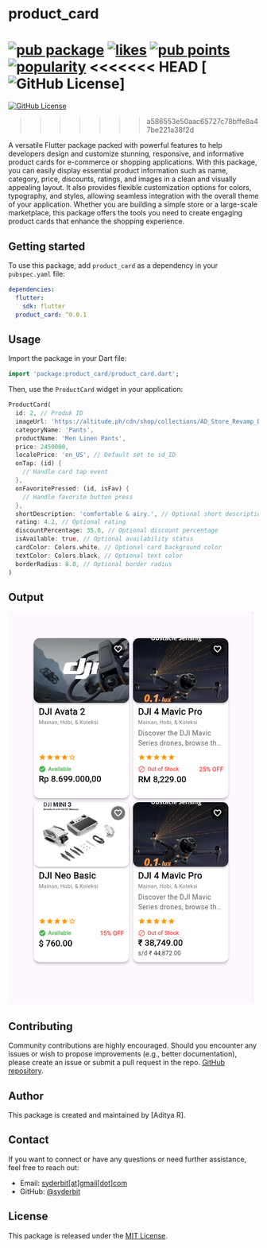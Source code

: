 # product_card

[![pub package](https://img.shields.io/pub/v/produk_card.svg)](https://pub.dev/packages/produk_card)
[![likes](https://img.shields.io/pub/likes/produk_card?logo=dart)](https://pub.dev/packages/produk_card/score)
[![pub points](https://img.shields.io/pub/points/produk_card?logo=dart)](https://pub.dev/packages/produk_card/score)
[![popularity](https://img.shields.io/pub/popularity/produk_card?logo=dart)](https://pub.dev/packages/produk_card/score)
<<<<<<< HEAD
[![GitHub License](https://img.shields.io/github/license/syderbit/flutter-produk-card)]
=======
[![GitHub License](https://img.shields.io/github/license/syderbit/flutter-produk-card)](https://github.com/syderbit/flutter-produk-card/blob/main/LICENSE)

>>>>>>> a586553e50aac65727c78bffe8a47be221a38f2d

A versatile Flutter package packed with powerful features to help developers design and customize stunning, responsive, and informative product cards for e-commerce or shopping applications. With this package, you can easily display essential product information such as name, category, price, discounts, ratings, and images in a clean and visually appealing layout. It also provides flexible customization options for colors, typography, and styles, allowing seamless integration with the overall theme of your application. Whether you are building a simple store or a large-scale marketplace, this package offers the tools you need to create engaging product cards that enhance the shopping experience.

## Getting started

To use this package, add `product_card` as a dependency in your `pubspec.yaml` file:

```yaml
dependencies:
  flutter:
    sdk: flutter
  product_card: ^0.0.1
```

## Usage

Import the package in your Dart file:

```dart
import 'package:product_card/product_card.dart';
```

Then, use the `ProductCard` widget in your application:

```dart
ProductCard(
  id: 2, // Produk ID
  imageUrl: 'https://altitude.ph/cdn/shop/collections/AD_Store_Revamp_DJI-28_2000x.jpg', //add your image url here or assets image
  categoryName: 'Pants',
  productName: 'Men Linen Pants',
  price: 2450000,
  localePrice: 'en_US', // Default set to id_ID
  onTap: (id) {
    // Handle card tap event
  },
  onFavoritePressed: (id, isFav) {
    // Handle favorite button press
  },
  shortDescription: 'comfortable & airy.', // Optional short description
  rating: 4.2, // Optional rating
  discountPercentage: 35.0, // Optional discount percentage
  isAvailable: true, // Optional availability status
  cardColor: Colors.white, // Optional card background color
  textColor: Colors.black, // Optional text color
  borderRadius: 8.0, // Optional border radius
)
```

## Output

</td>
<td><img src="https://raw.githubusercontent.com/syderbit/flutter-produk-card/refs/heads/main/example_produk_card.png" alt="Example Product Card Image">
</td>
</tr>
</table>

## Contributing

Community contributions are highly encouraged. Should you encounter any issues or wish to propose improvements (e.g., better documentation), please create an issue or submit a pull request in the repo. [GitHub repository](https://github.com/syderbit/flutter-produk-card).

## Author

This package is created and maintained by [Aditya R].

## Contact

If you want to connect or have any questions or need further assistance, feel free to reach out:

- Email: [syderbit[at]gmail[dot]com](mailto:syderbit@gmail.com)
- GitHub: [@syderbit](https://github.com/syderbit)

## License

This package is released under the [MIT License](https://opensource.org/licenses/MIT).
